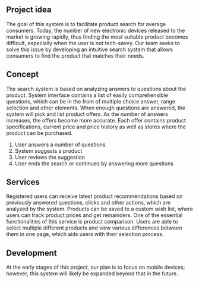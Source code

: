 ## Project idea
The goal of this system is to facilitate product search for average consumers. Today, the number of new electronic devices released to the market is growing rapidly, thus finding the most suitable product becomes difficult, especially when the user is not tech-savvy. Our team seeks to solve this issue by developing an intuitive search system that allows consumers to find the product that matches their needs.

## Concept
The search system is based on analyzing answers to questions about the product. System interface contains a list of easily comprehensible questions, which can be in the from of multiple choice answer, range selection and other elements. When enough questions are answered, the system will pick and list product offers. As the number of answers increases, the offers become more accurate. Each offer contains product specifications, current price and price history as well as stores where the product can be purchased.
1. User answers a number of questions
2. System suggests a product
3. User reviews the suggestion
4. User ends the search or continues by answering more questions

## Services
Registered users can receive latest product recommendations based on previously answered questions, clicks and other actions, which are analyzed by the system. Products can be saved to a custom wish list, where users can track product prices and get remainders. One of the essential functionalities of this service is product comparison. Users are able to select multiple different products and view various differences between them in one page, which aids users with their selection process.

## Development
At the early stages of this project, our plan is to focus on mobile devices; however, this system will likely be expanded beyond that in the future.
